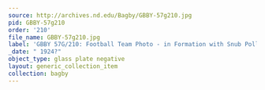 ```yaml
---
source: http://archives.nd.edu/Bagby/GBBY-57g210.jpg
pid: GBBY-57g210
order: '210'
file_name: GBBY-57g210.jpg
label: 'GBBY 57G/210: Football Team Photo - in Formation with Snub Pollard - 1924?'
_date: " 1924?"
object_type: glass plate negative
layout: generic_collection_item
collection: bagby
---
```

